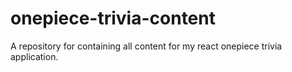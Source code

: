 # onepiece-trivia-content
A repository for containing all content for my react onepiece trivia application.
